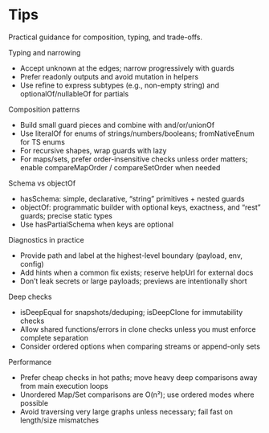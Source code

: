 # Tips

Practical guidance for composition, typing, and trade-offs.

Typing and narrowing
- Accept unknown at the edges; narrow progressively with guards
- Prefer readonly outputs and avoid mutation in helpers
- Use refine to express subtypes (e.g., non-empty string) and optionalOf/nullableOf for partials

Composition patterns
- Build small guard pieces and combine with and/or/unionOf
- Use literalOf for enums of strings/numbers/booleans; fromNativeEnum for TS enums
- For recursive shapes, wrap guards with lazy
- For maps/sets, prefer order-insensitive checks unless order matters; enable compareMapOrder / compareSetOrder when needed

Schema vs objectOf
- hasSchema: simple, declarative, “string” primitives + nested guards
- objectOf: programmatic builder with optional keys, exactness, and “rest” guards; precise static types
- Use hasPartialSchema when keys are optional

Diagnostics in practice
- Provide path and label at the highest-level boundary (payload, env, config)
- Add hints when a common fix exists; reserve helpUrl for external docs
- Don’t leak secrets or large payloads; previews are intentionally short

Deep checks
- isDeepEqual for snapshots/deduping; isDeepClone for immutability checks
- Allow shared functions/errors in clone checks unless you must enforce complete separation
- Consider ordered options when comparing streams or append-only sets

Performance
- Prefer cheap checks in hot paths; move heavy deep comparisons away from main execution loops
- Unordered Map/Set comparisons are O(n²); use ordered modes where possible
- Avoid traversing very large graphs unless necessary; fail fast on length/size mismatches

